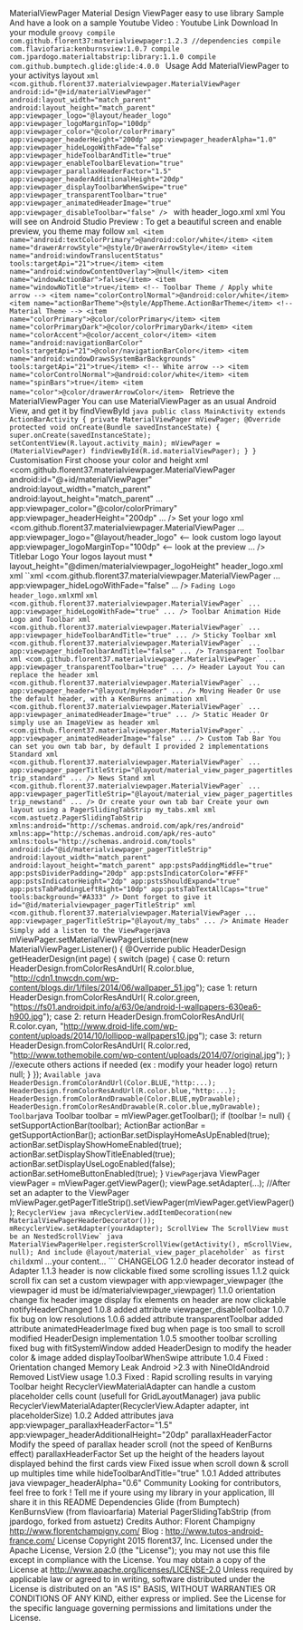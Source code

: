 MaterialViewPager Material Design ViewPager easy to use library Sample And have a look on a sample Youtube Video : Youtube Link Download In your module ```groovy compile com.github.florent37:materialviewpager:1.2.3 //dependencies compile com.flaviofaria:kenburnsview:1.0.7 compile com.jpardogo.materialtabstrip:library:1.1.0 compile com.github.bumptech.glide:glide:4.0.0 ``` Usage Add MaterialViewPager to your activitys layout ```xml <com.github.florent37.materialviewpager.MaterialViewPager android:id="@+id/materialViewPager" android:layout_width="match_parent" android:layout_height="match_parent" app:viewpager_logo="@layout/header_logo" app:viewpager_logoMarginTop="100dp" app:viewpager_color="@color/colorPrimary" app:viewpager_headerHeight="200dp" app:viewpager_headerAlpha="1.0" app:viewpager_hideLogoWithFade="false" app:viewpager_hideToolbarAndTitle="true" app:viewpager_enableToolbarElevation="true" app:viewpager_parallaxHeaderFactor="1.5" app:viewpager_headerAdditionalHeight="20dp" app:viewpager_displayToolbarWhenSwipe="true" app:viewpager_transparentToolbar="true" app:viewpager_animatedHeaderImage="true" app:viewpager_disableToolbar="false" /> ``` with header_logo.xml xml <?xml version="1.0" encoding="utf-8"?> <TextView xmlns:android="http://schemas.android.com/apk/res/android" android:id="@+id/logo_white" android:layout_width="wrap_content" android:layout_height="@dimen/materialviewpager_logoHeight" android:text="Material is Good" android:textSize="30sp" android:textColor="@android:color/white"/> You will see on Android Studio Preview : To get a beautiful screen and enable preview, you theme may follow ```xml <item name="android:textColorPrimary">@android:color/white</item> <item name="drawerArrowStyle">@style/DrawerArrowStyle</item> <item name="android:windowTranslucentStatus" tools:targetApi="21">true</item> <item name="android:windowContentOverlay">@null</item> <item name="windowActionBar">false</item> <item name="windowNoTitle">true</item> <!-- Toolbar Theme / Apply white arrow --> <item name="colorControlNormal">@android:color/white</item> <item name="actionBarTheme">@style/AppTheme.ActionBarTheme</item> <!-- Material Theme --> <item name="colorPrimary">@color/colorPrimary</item> <item name="colorPrimaryDark">@color/colorPrimaryDark</item> <item name="colorAccent">@color/accent_color</item> <item name="android:navigationBarColor" tools:targetApi="21">@color/navigationBarColor</item> <item name="android:windowDrawsSystemBarBackgrounds" tools:targetApi="21">true</item> <!-- White arrow --> <item name="colorControlNormal">@android:color/white</item> <item name="spinBars">true</item> <item name="color">@color/drawerArrowColor</item> ``` Retrieve the MaterialViewPager You can use MaterialViewPager as an usual Android View, and get it by findViewById ```java public class MainActivity extends ActionBarActivity { private MaterialViewPager mViewPager; @Override protected void onCreate(Bundle savedInstanceState) { super.onCreate(savedInstanceState); setContentView(R.layout.activity_main); mViewPager = (MaterialViewPager) findViewById(R.id.materialViewPager); } } ``` Customisation First choose your color and height xml <com.github.florent37.materialviewpager.MaterialViewPager android:id="@+id/materialViewPager" android:layout_width="match_parent" android:layout_height="match_parent" ... app:viewpager_color="@color/colorPrimary" app:viewpager_headerHeight="200dp" ... /> Set your logo xml <com.github.florent37.materialviewpager.MaterialViewPager ... app:viewpager_logo="@layout/header_logo" <-- look custom logo layout app:viewpager_logoMarginTop="100dp" <-- look at the preview ... /> Titlebar Logo Your logos layout must * layout_height="@dimen/materialviewpager_logoHeight" header_logo.xml xml <ImageView xmlns:android="http://schemas.android.com/apk/res/android" android:id="@+id/logo_white" android:layout_width="200dp" android:layout_height="@dimen/materialviewpager_logoHeight" android:fitsSystemWindows="true" android:adjustViewBounds="true" android:layout_centerHorizontal="true" android:src="@drawable/logo_white" /> ``xml <com.github.florent37.materialviewpager.MaterialViewPager ... app:viewpager_hideLogoWithFade="false" ... /> ``` Fading Logo header_logo.xml ```xml <ImageView android:layout_width="30dp" android:layout_height="30dp" android:fitsSystemWindows="true" android:adjustViewBounds="true" android:layout_gravity="center" android:src="@drawable/flying" /> ``` xml <com.github.florent37.materialviewpager.MaterialViewPager` ... app:viewpager_hideLogoWithFade="true" ... /> Toolbar Animation Hide Logo and Toolbar xml <com.github.florent37.materialviewpager.MaterialViewPager` ... app:viewpager_hideToolbarAndTitle="true" ... /> Sticky Toolbar xml <com.github.florent37.materialviewpager.MaterialViewPager` ... app:viewpager_hideToolbarAndTitle="false" ... /> Transparent Toolbar xml <com.github.florent37.materialviewpager.MaterialViewPager` ... app:viewpager_transparentToolbar="true" ... /> Header Layout You can replace the header xml <com.github.florent37.materialviewpager.MaterialViewPager` ... app:viewpager_header="@layout/myHeader" ... /> Moving Header Or use the default header, with a KenBurns animation xml <com.github.florent37.materialviewpager.MaterialViewPager` ... app:viewpager_animatedHeaderImage="true" ... /> Static Header Or simply use an ImageView as header xml <com.github.florent37.materialviewpager.MaterialViewPager` ... app:viewpager_animatedHeaderImage="false" ... /> Custom Tab Bar You can set you own tab bar, by default I provided 2 implementations Standard xml <com.github.florent37.materialviewpager.MaterialViewPager` ... app:viewpager_pagerTitleStrip="@layout/material_view_pager_pagertitlestrip_standard" ... /> News Stand xml <com.github.florent37.materialviewpager.MaterialViewPager` ... app:viewpager_pagerTitleStrip="@layout/material_view_pager_pagertitlestrip_newstand" ... /> Or create your own tab bar Create your own layout using a PagerSlidingTabStrip my_tabs.xml xml <com.astuetz.PagerSlidingTabStrip xmlns:android="http://schemas.android.com/apk/res/android" xmlns:app="http://schemas.android.com/apk/res-auto" xmlns:tools="http://schemas.android.com/tools" android:id="@id/materialviewpager_pagerTitleStrip" android:layout_width="match_parent" android:layout_height="match_parent" app:pstsPaddingMiddle="true" app:pstsDividerPadding="20dp" app:pstsIndicatorColor="#FFF" app:pstsIndicatorHeight="2dp" app:pstsShouldExpand="true" app:pstsTabPaddingLeftRight="10dp" app:pstsTabTextAllCaps="true" tools:background="#A333" /> Dont forget to give it id="@id/materialviewpager_pagerTitleStrip" xml <com.github.florent37.materialviewpager.MaterialViewPager ... app:viewpager_pagerTitleStrip="@layout/my_tabs" ... /> Animate Header Simply add a listen to the ViewPager ```java mViewPager.setMaterialViewPagerListener(new MaterialViewPager.Listener() { @Override public HeaderDesign getHeaderDesign(int page) { switch (page) { case 0: return HeaderDesign.fromColorResAndUrl( R.color.blue, "http://cdn1.tnwcdn.com/wp-content/blogs.dir/1/files/2014/06/wallpaper_51.jpg"); case 1: return HeaderDesign.fromColorResAndUrl( R.color.green, "https://fs01.androidpit.info/a/63/0e/android-l-wallpapers-630ea6-h900.jpg"); case 2: return HeaderDesign.fromColorResAndUrl( R.color.cyan, "http://www.droid-life.com/wp-content/uploads/2014/10/lollipop-wallpapers10.jpg"); case 3: return HeaderDesign.fromColorResAndUrl( R.color.red, "http://www.tothemobile.com/wp-content/uploads/2014/07/original.jpg"); } //execute others actions if needed (ex : modify your header logo) return null; } }); ``` Available java HeaderDesign.fromColorAndUrl(Color.BLUE,"http:...); HeaderDesign.fromColorResAndUrl(R.color.blue,"http:...); HeaderDesign.fromColorAndDrawable(Color.BLUE,myDrawable); HeaderDesign.fromColorResAndDrawable(R.color.blue,myDrawable); Toolbar ```java Toolbar toolbar = mViewPager.getToolbar(); if (toolbar != null) { setSupportActionBar(toolbar); ActionBar actionBar = getSupportActionBar(); actionBar.setDisplayHomeAsUpEnabled(true); actionBar.setDisplayShowHomeEnabled(true); actionBar.setDisplayShowTitleEnabled(true); actionBar.setDisplayUseLogoEnabled(false); actionBar.setHomeButtonEnabled(true); } ``` ViewPager ```java ViewPager viewPager = mViewPager.getViewPager(); viewPage.setAdapter(...); //After set an adapter to the ViewPager mViewPager.getPagerTitleStrip().setViewPager(mViewPager.getViewPager()); ``` RecyclerView java mRecyclerView.addItemDecoration(new MaterialViewPagerHeaderDecorator()); mRecyclerView.setAdapter(yourAdapter); ScrollView The ScrollView must be an NestedScrollView` java MaterialViewPagerHelper.registerScrollView(getActivity(), mScrollView, null); And include @layout/material_view_pager_placeholder` as first child ```xml <LinearLayout android:layout_width="match_parent" android:layout_height="wrap_content" android:orientation="vertical"> <include layout="@layout/material_view_pager_placeholder"/> ...your content... </LinearLayout> ``` CHANGELOG 1.2.0 header decorator instead of Adapter 1.1.3 header is now clickable fixed some scrolling issues 1.1.2 quick scroll fix can set a custom viewpager with app:viewpager_viewpager (the viewpager id must be id/materialviewpager_viewpager) 1.1.0 orientation change fix header image display fix elements on header are now clickable notifyHeaderChanged 1.0.8 added attribute viewpager_disableToolbar 1.0.7 fix bug on low resolutions 1.0.6 added attribute transparentToolbar added attribute animatedHeaderImage fixed bug when page is too small to scroll modified HeaderDesign implementation 1.0.5 smoother toolbar scrolling fixed bug with fitSystemWindow added HeaderDesign to modify the header color & image added displayToolbarWhenSwipe attribute 1.0.4 Fixed : Orientation changed Memory Leak Android >2.3 with NineOldAndroid Removed ListView usage 1.0.3 Fixed : Rapid scrolling results in varying Toolbar height RecyclerViewMaterialAdapter can handle a custom placeholder cells count (usefull for GridLayoutManager) java public RecyclerViewMaterialAdapter(RecyclerView.Adapter adapter, int placeholderSize) 1.0.2 Added attributes java app:viewpager_parallaxHeaderFactor="1.5" app:viewpager_headerAdditionalHeight="20dp" parallaxHeaderFactor Modify the speed of parallax header scroll (not the speed of KenBurns effect) parallaxHeaderFactor Set up the height of the headers layout displayed behind the first cards view Fixed issue when scroll down & scroll up multiples time while hideToolbarAndTitle="true" 1.0.1 Added attributes java viewpager_headerAlpha="0.6" Community Looking for contributors, feel free to fork ! Tell me if youre using my library in your application, Ill share it in this README Dependencies Glide (from Bumptech) KenBurnsView (from flavioarfaria) Material PagerSlidingTabStrip (from jpardogo, forked from astuetz) Credits Author: Florent Champigny http://www.florentchampigny.com/ Blog : http://www.tutos-android-france.com/ License Copyright 2015 florent37, Inc. Licensed under the Apache License, Version 2.0 (the "License"); you may not use this file except in compliance with the License. You may obtain a copy of the License at http://www.apache.org/licenses/LICENSE-2.0 Unless required by applicable law or agreed to in writing, software distributed under the License is distributed on an "AS IS" BASIS, WITHOUT WARRANTIES OR CONDITIONS OF ANY KIND, either express or implied. See the License for the specific language governing permissions and limitations under the License.